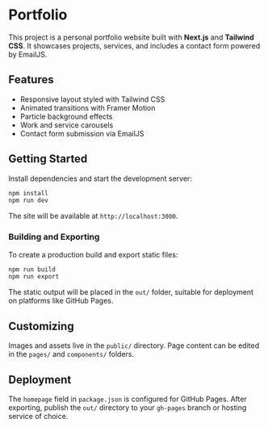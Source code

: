 # Portfolio

This project is a personal portfolio website built with **Next.js** and **Tailwind CSS**. It showcases projects, services, and includes a contact form powered by EmailJS.

## Features

- Responsive layout styled with Tailwind CSS
- Animated transitions with Framer Motion
- Particle background effects
- Work and service carousels
- Contact form submission via EmailJS

## Getting Started

Install dependencies and start the development server:

```bash
npm install
npm run dev
```

The site will be available at `http://localhost:3000`.

### Building and Exporting

To create a production build and export static files:

```bash
npm run build
npm run export
```

The static output will be placed in the `out/` folder, suitable for deployment on platforms like GitHub Pages.

## Customizing

Images and assets live in the `public/` directory. Page content can be edited in the `pages/` and `components/` folders.

## Deployment

The `homepage` field in `package.json` is configured for GitHub Pages. After exporting, publish the `out/` directory to your `gh-pages` branch or hosting service of choice.

